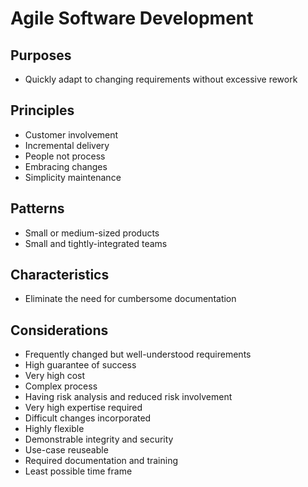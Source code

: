 # Agile Software Development

## Purposes

- Quickly adapt to changing requirements without excessive rework

## Principles

- Customer involvement
- Incremental delivery
- People not process
- Embracing changes
- Simplicity maintenance

## Patterns

- Small or medium-sized products
- Small and tightly-integrated teams

## Characteristics

- Eliminate the need for cumbersome documentation

## Considerations

- Frequently changed but well-understood requirements
- High guarantee of success
- Very high cost
- Complex process
- Having risk analysis and reduced risk involvement 
- Very high expertise required
- Difficult changes incorporated
- Highly flexible
- Demonstrable integrity and security
- Use-case reuseable
- Required documentation and training
- Least possible time frame
